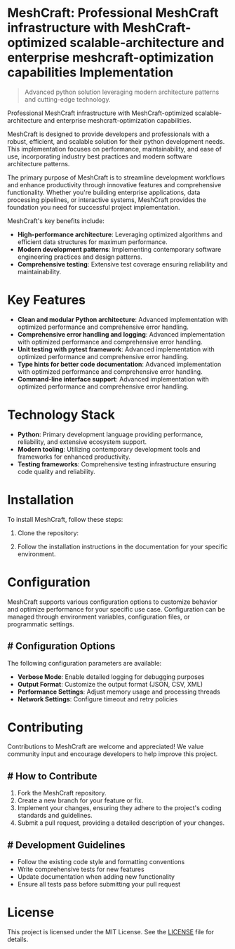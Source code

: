 <!-- fallback_MeshCraft_20250803154939_87939 -->

# MeshCraft: Professional MeshCraft infrastructure with MeshCraft-optimized scalable-architecture and enterprise meshcraft-optimization capabilities Implementation
> Advanced python solution leveraging modern architecture patterns and cutting-edge technology.

Professional MeshCraft infrastructure with MeshCraft-optimized scalable-architecture and enterprise meshcraft-optimization capabilities.

MeshCraft is designed to provide developers and professionals with a robust, efficient, and scalable solution for their python development needs. This implementation focuses on performance, maintainability, and ease of use, incorporating industry best practices and modern software architecture patterns.

The primary purpose of MeshCraft is to streamline development workflows and enhance productivity through innovative features and comprehensive functionality. Whether you're building enterprise applications, data processing pipelines, or interactive systems, MeshCraft provides the foundation you need for successful project implementation.

MeshCraft's key benefits include:

* **High-performance architecture**: Leveraging optimized algorithms and efficient data structures for maximum performance.
* **Modern development patterns**: Implementing contemporary software engineering practices and design patterns.
* **Comprehensive testing**: Extensive test coverage ensuring reliability and maintainability.

# Key Features

* **Clean and modular Python architecture**: Advanced implementation with optimized performance and comprehensive error handling.
* **Comprehensive error handling and logging**: Advanced implementation with optimized performance and comprehensive error handling.
* **Unit testing with pytest framework**: Advanced implementation with optimized performance and comprehensive error handling.
* **Type hints for better code documentation**: Advanced implementation with optimized performance and comprehensive error handling.
* **Command-line interface support**: Advanced implementation with optimized performance and comprehensive error handling.

# Technology Stack

* **Python**: Primary development language providing performance, reliability, and extensive ecosystem support.
* **Modern tooling**: Utilizing contemporary development tools and frameworks for enhanced productivity.
* **Testing frameworks**: Comprehensive testing infrastructure ensuring code quality and reliability.

# Installation

To install MeshCraft, follow these steps:

1. Clone the repository:


2. Follow the installation instructions in the documentation for your specific environment.

# Configuration

MeshCraft supports various configuration options to customize behavior and optimize performance for your specific use case. Configuration can be managed through environment variables, configuration files, or programmatic settings.

## # Configuration Options

The following configuration parameters are available:

* **Verbose Mode**: Enable detailed logging for debugging purposes
* **Output Format**: Customize the output format (JSON, CSV, XML)
* **Performance Settings**: Adjust memory usage and processing threads
* **Network Settings**: Configure timeout and retry policies

# Contributing

Contributions to MeshCraft are welcome and appreciated! We value community input and encourage developers to help improve this project.

## # How to Contribute

1. Fork the MeshCraft repository.
2. Create a new branch for your feature or fix.
3. Implement your changes, ensuring they adhere to the project's coding standards and guidelines.
4. Submit a pull request, providing a detailed description of your changes.

## # Development Guidelines

* Follow the existing code style and formatting conventions
* Write comprehensive tests for new features
* Update documentation when adding new functionality
* Ensure all tests pass before submitting your pull request

# License

This project is licensed under the MIT License. See the [LICENSE](https://github.com/AbdullahRashid133/MeshCraft/blob/main/LICENSE) file for details.
